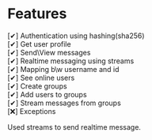 # Features
[✔] Authentication using  hashing(sha256)<br />
[✔] Get user profile<br />
[✔] Send\View messages<br />
[✔] Realtime messaging using streams<br />
[✔] Mapping b\w username and id<br />
[✔] See online users<br />
[✔] Create groups<br />
[✔] Add users to groups<br />
[✔] Stream messages from groups<br />
[❌] Exceptions<br />

Used streams to send realtime message.
